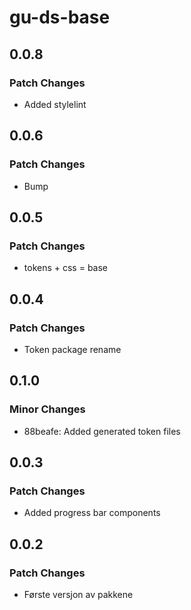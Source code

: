 # gu-ds-base

## 0.0.8

### Patch Changes

- Added stylelint

## 0.0.6

### Patch Changes

- Bump

## 0.0.5

### Patch Changes

- tokens + css = base

## 0.0.4

### Patch Changes

- Token package rename

## 0.1.0

### Minor Changes

- 88beafe: Added generated token files

## 0.0.3

### Patch Changes

- Added progress bar components

## 0.0.2

### Patch Changes

- Første versjon av pakkene
